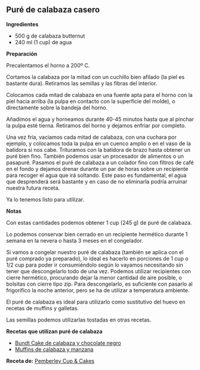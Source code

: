 ## Puré de calabaza casero

**Ingredientes**

- 500 g de calabaza butternut
- 240 ml (1 cup) de agua

**Preparación**

Precalentamos el horno a 200º C.

Cortamos la calabaza por la mitad con un cuchillo bien afilado (la piel es bastante dura). Retiramos las semillas y las fibras del interior.

Colocamos cada mitad de calabaza en una fuente apta para el horno con la piel hacia arriba (la pulpa en contacto con la superficie del molde), o directamente sobre la bandeja del horno.

Añadimos el agua y horneamos durante 40-45 minutos hasta que al pinchar la pulpa esté tierna. Retiramos del horno y dejamos enfriar por completo.

Una vez fría, vaciamos cada mitad de calabaza, con una cuchara por ejemplo, y colocamos toda la pulpa en un cuenco amplio o en el vaso de la batidora si nos cabe. Trituramos con la batidora de brazo hasta obtener un puré bien fino. También podemos usar un procesador de alimentos o un pasapuré. Pasamos el puré de calabaza a un colador fino con filtros de café en el fondo y dejamos drenar durante un par de horas sobre un recipiente para recoger el agua que irá soltando. Este paso es fundamental, el agua que desprenderá será bastante y en caso de no eliminarla podría arruinar nuestra futura receta.

Ya lo tenemos listo para utilizar.

**Notas**

Con estas cantidades podemos obtener 1 cup (245 g) de puré de calabaza.

Lo podemos conservar bien cerrado en un recipiente hermético durante 1 semana en la nevera o hasta 3 meses en el congelador.

Si vamos a congelar nuestro puré de calabaza (también se aplica con el puré comprado ya preparado), lo ideal es hacerlo en porciones de 1 cup o 1/2 cup para poder ir consumiéndolo según lo vayamos necesitando sin tener que descongelarlo todo de una vez. Podemos utilizar recipientes con cierre hermético, procurando dejar la menor cantidad de aire posible, o bolsitas con cierre tipo zip. Para descongelarlo, es suficiente con pasarlo al frigorífico la noche anterior, pero se ha de utilizar a temperatura ambiente.

El puré de calabaza es ideal para utilizarlo como sustitutivo del huevo en recetas de muffins y galletas.

Las semillas podemos utilizarlas tostadas en otras recetas.

**Recetas que utilizan puré de calabaza**

- [Bundt Cake de calabaza y chocolate negro](../dulce/bundt-cake-de-calabaza-y-chocolate-negro.md)
- [Muffins de calabaza y manzana](../dulce/muffins-de-calabaza-y-manzana.md)

**Receta de:** [Pemberley Cup & Cakes](http://pemberleycupandcakes.com/2014/08/12/pure-de-calabaza-casero/)
